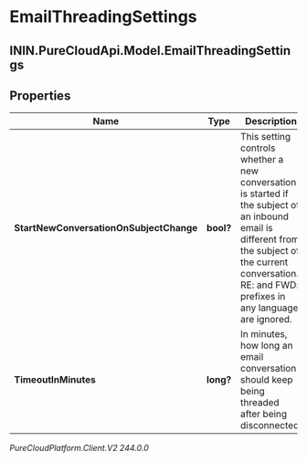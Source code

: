 # EmailThreadingSettings

## ININ.PureCloudApi.Model.EmailThreadingSettings

## Properties

|Name | Type | Description | Notes|
|------------ | ------------- | ------------- | -------------|
| **StartNewConversationOnSubjectChange** | **bool?** | This setting controls whether a new conversation is started if the subject of an inbound email is different from the subject of the current conversation. RE: and FWD: prefixes in any language are ignored. | [optional] |
| **TimeoutInMinutes** | **long?** | In minutes, how long an email conversation should keep being threaded after being disconnected. | [optional] |



_PureCloudPlatform.Client.V2 244.0.0_
